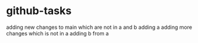 # github-tasks
adding new changes to main which are not in a and b
adding a
adding more changes which is not in a
adding b from a

